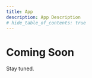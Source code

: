 ```yaml
---
title: App
description: App Description
# hide_table_of_contents: true
---
```


# Coming Soon

Stay tuned.
